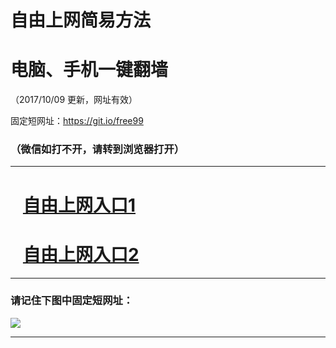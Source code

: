 ﻿# 自由上网简易方法

# 电脑、手机一键翻墙

（2017/10/09 更新，网址有效）

固定短网址：https://git.io/free99

### （微信如打不开，请转到浏览器打开）


***





# &nbsp;&nbsp; <a href="http://ft2186410469.fwq-tz-1001.info/fwqtz01.html?t=100900132716 " target="_blank">自由上网入口1</a>
# &nbsp;&nbsp; <a href="http://ft1782120775.fwq-tz-1002.info/fwqtz02.html?t=10090013372 " target="_blank">自由上网入口2</a>
***

### 请记住下图中固定短网址：

<img src="https://s3-us-west-2.amazonaws.com/fwq-1001/yjfq-20170905okok.png" /> 


***

